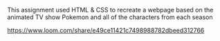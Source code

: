 
This assignment used HTML & CSS to recreate a webpage based on the animated TV show Pokemon and all of the characters from each season



https://www.loom.com/share/e49ce11421c7498988782dbeed312766

